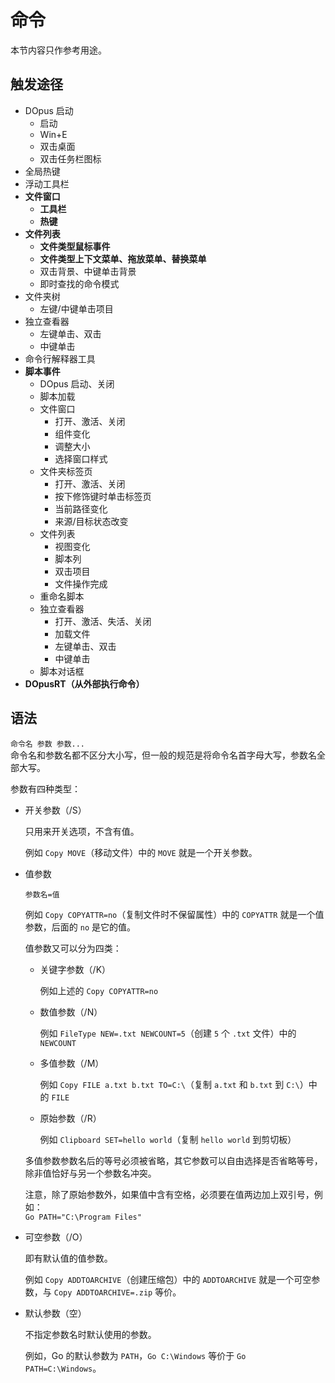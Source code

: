 # 命令
本节内容只作参考用途。

## 触发途径
- DOpus 启动
  - 启动
  - Win+E
  - 双击桌面
  - 双击任务栏图标
- 全局热键
- 浮动工具栏
- **文件窗口**
  - **工具栏**
  - **热键**
- **文件列表**
  - **文件类型鼠标事件**
  - **文件类型上下文菜单、拖放菜单、替换菜单**
  - 双击背景、中键单击背景
  - 即时查找的命令模式
- 文件夹树
  - 左键/中键单击项目
- 独立查看器
  - 左键单击、双击
  - 中键单击
- 命令行解释器工具
- **脚本事件**
  - DOpus 启动、关闭
  - 脚本加载
  - 文件窗口
    - 打开、激活、关闭
    - 组件变化
    - 调整大小
    - 选择窗口样式
  - 文件夹标签页
    - 打开、激活、关闭
    - 按下修饰键时单击标签页
    - 当前路径变化
    - 来源/目标状态改变
  - 文件列表
    - 视图变化
    - 脚本列
    - 双击项目
    - 文件操作完成
  - 重命名脚本
  - 独立查看器
    - 打开、激活、失活、关闭
    - 加载文件
    - 左键单击、双击
    - 中键单击
  - 脚本对话框
- **DOpusRT（从外部执行命令）**

## 语法
`命令名 参数 参数...`  
命令名和参数名都不区分大小写，但一般的规范是将命令名首字母大写，参数名全部大写。

参数有四种类型：
- 开关参数（/S）

  只用来开关选项，不含有值。

  例如 `Copy MOVE`（移动文件）中的 `MOVE` 就是一个开关参数。
- 值参数

  `参数名=值`

  例如 `Copy COPYATTR=no`（复制文件时不保留属性）中的 `COPYATTR` 就是一个值参数，后面的 `no` 是它的值。

  值参数又可以分为四类：
  - 关键字参数（/K）

    例如上述的 `Copy COPYATTR=no`
  - 数值参数（/N）

    例如 `FileType NEW=.txt NEWCOUNT=5`（创建 `5` 个 `.txt` 文件）中的 `NEWCOUNT`
  - 多值参数（/M）

    例如 `Copy FILE a.txt b.txt TO=C:\`（复制 `a.txt` 和 `b.txt` 到 `C:\`）中的 `FILE`
  - 原始参数（/R）

    例如 `Clipboard SET=hello world`（复制 `hello world` 到剪切板）
  
  多值参数参数名后的等号必须被省略，其它参数可以自由选择是否省略等号，除非值恰好与另一个参数名冲突。

  注意，除了原始参数外，如果值中含有空格，必须要在值两边加上双引号，例如：  
  `Go PATH="C:\Program Files"`
- 可空参数（/O）

  即有默认值的值参数。

  例如 `Copy ADDTOARCHIVE`（创建压缩包）中的 `ADDTOARCHIVE` 就是一个可空参数，与 `Copy ADDTOARCHIVE=.zip` 等价。
- 默认参数（空）

  不指定参数名时默认使用的参数。

  例如，Go 的默认参数为 `PATH`，`Go C:\Windows` 等价于 `Go PATH=C:\Windows`。
